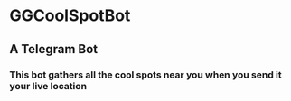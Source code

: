 # GGCoolSpotBot
## A Telegram Bot
### This bot gathers all the cool spots near you when you send it your live location
